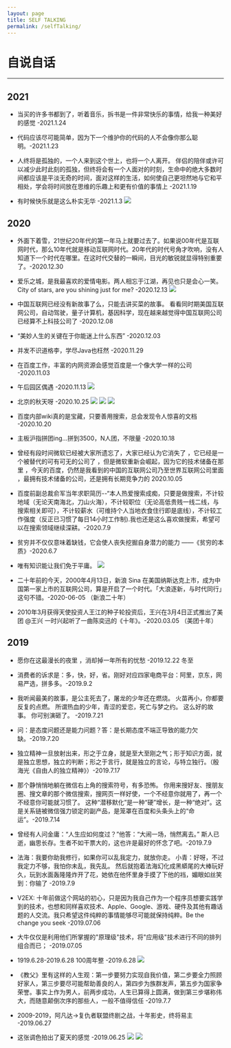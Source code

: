 ```yaml
---
layout: page
title: SELF TALKING
permalink: /selfTalking/
---
```

# 自说自话

***
## 2021
* 当买的许多书都到了，听着音乐，拆书是一件非常快乐的事情，给我一种美好的感觉 -2021.1.24

* 代码应该尽可能简单，因为下一个维护你的代码的人不会像你那么聪明。-2021.1.23


* 人终将是孤独的，一个人来到这个世上，也将一个人离开。
  伴侣的陪伴或许可以减少此时此刻的孤独，但终将会有一个人面对的时刻，生命中的绝大多数时间都应该是平淡无奇的时间，面对这样的生活，如何使自己更坦然地与它和平相处，学会将时间放在思维的乐趣上和更有价值的事情上 -2021.1.19
  

* 有时候快乐就是这么朴实无华 -2021.1.3
  ![](https://s3-img.meituan.net/v1/mss_3d027b52ec5a4d589e68050845611e68/ff/n0/0m/4a/s8_41551.jpg@596w_1l.jpg)

  
## 2020
* 外面下着雪，21世纪20年代的第一年马上就要过去了。如果说00年代是互联网时代，那么10年代就是移动互联网时代。20年代的时代号角才吹响，没有人知道下一个时代在哪里。在这时代交替的一瞬间，目光的敏锐就显得特别重要了。-2020.12.30

* 爱乐之城，是我最喜欢的爱情电影。两人相忘于江湖，再见也只是会心一笑。 City of stars, are you shining just for me? -2020.12.13
  ![](https://sm.ms/image/SMbztFAaeT4CmQH)


* 中国互联网已经没有新故事了么，只能去讲买菜的故事。
  看看同时期美国互联网公司，自动驾驶，量子计算机，基因科学，现在越来越觉得中国互联网公司已经算不上科技公司了 -2020.12.08
  

* “美妙人生的关键在于你能迷上什么东西” -2020.12.03

* 并发不识道格李，学尽Java也枉然 -2020.11.29

* 在百度工作，丰富的内网资源会感觉百度是一个像大学一样的公司 -2020.11.03

* 午后园区偶遇   -2020.11.13
  ![](https://s3-img.meituan.net/v1/mss_3d027b52ec5a4d589e68050845611e68/ff/n0/0k/zw/cj_247961.jpg@596w_1l.jpg)



* 北京的秋天呀 -2020.10.25
  ![](https://s3-img.meituan.net/v1/mss_3d027b52ec5a4d589e68050845611e68/ff/n0/0k/yb/xk_237240.jpg@596w_1l.jpg)
  ![](https://s3-img.meituan.net/v1/mss_3d027b52ec5a4d589e68050845611e68/ff/n0/0k/yb/vx_237050.jpg@596w_1l.jpg)
  ![](https://s3-img.meituan.net/v1/mss_3d027b52ec5a4d589e68050845611e68/ff/n0/0k/yb/5p_236981.jpg@596w_1l.jpg)

  
* 百度内部wiki真的是宝藏，只要善用搜索，总会发现令人惊喜的文档 -2020.10.20


* 主板沪指拼团ing...拼到3500，N人团，不限量 -2020.10.18

* 曾经有段时间微软已经被大家所遗忘了，大家已经认为它消失了 ，它已经是一个被替代的可有可无的公司了 ，但是微软重新会崛起，因为它的技术储备在那里 ，今天的百度，仍然是我看到的中国的互联网公司乃至世界互联网公司里面 ，最拥有技术储备的公司，还是拥有长期竞争力的 2020.10.05


* 百度前副总裁俞军当年求职简历--“本人热爱搜索成痴，只要是做搜索，不计较地域（无论天南海北，刀山火海），不计较职位（无论高低贵贱一线二线，与搜索相关即可），不计较薪水（可维持个人当地衣食住行即是底线），不计较工作强度（反正已习惯了每日14小时工作制).我也还是这么喜欢做搜索，希望可以在搜索领域继续深耕。-2020.7.9


* 贫穷并不仅仅意味着缺钱，它会使人丧失挖掘自身潜力的能力 ——《贫穷的本质》-2020.6.7

* 唯有知识能让我们免于平庸。
  ![](https://s3-img.meituan.net/v1/mss_3d027b52ec5a4d589e68050845611e68/ff/n0/0k/jk/74_343427.jpg@596w_1l.jpg)
  
* 二十年前的今天，2000年4月13日，新浪 Sina 在美国纳斯达克上市，成为中国第一家上市的互联网公司，算是开启了一个时代。「大浪逐新，与时代同行」这句不错。-2020-06-05 （新浪二十年）

* 2010年3月获得天使投资人王江的种子轮投资后，王兴在3月4日正式推出了美团 @王兴 一时兴起听了一曲陈奕迅的《十年》。-2020.03.05 （美团十年）

## 2019

* 愿你在这最漫长的夜里 ，消却掉一年所有的忧愁 -2019.12.22 冬至
  
* 消费者的诉求是：多，快，好，省。刚好对应四家电商平台：阿里，京东，网易严选，拼多多。-2019.9.2
  
* 我听闻最美的故事，是公主死去了，屠龙的少年还在燃烧。 火苗再小，你都要反复的点燃。 所谓热血的少年，青涩的爱恋，死亡与梦之约。 这么好的故事。 你可别演砸了。 -2019.7.21
  
* 问：是态度问题还是能力问题？答：是长期态度不端正导致的能力欠缺。-2019.7.20

* 独立精神一旦放射出来，形之于立身，就是至大至刚之气；形于知识方面，就是独立思想，独立的判断；形之于言行，就是独立的言论，与特立独行。（殷海光《自由人的独立精神》）-2019.7.17

* 那个静悄悄地躺在微信右上角的搜索符号，有多恐怖。
  你用来搜好友、搜朋友圈、搜文章的那个微信搜索，搜网页一样好使，一个不经意你就用了，再一个不经意你可能就习惯了。
  这种“潜移默化”是一种“硬”增长，是一种“绝对”。这是关系链被微信强力锁定的副产品，是笼罩在百度和头条头上的“命运”。-2019.7.14


* 曾经有人问金庸：“人生应如何度过？”他答：“大闹一场，悄然离去。” 斯人已逝，幽思长存。生者不如干票大的，这也许是最好的怀念了吧。-2019.7.9

* 法海：我要你助我修行，如果你可以乱我定力，就放你走。
  小青：好呀，不过我定力不够，我怕你未乱，我先乱。
  然后就抱着法海幻化成黑蟒尾的大棒玩好久，玩到水面轰隆隆炸开了花，她依在他怀里身手摸了下他的裆，媚眼如丝笑到：你输了 -2019.7.9
  
* V2EX: 十年前做这个网站的初心，只是因为我自己作为一个程序员想要实践学到的技术，也想和同样喜欢技术、Apple、Google、游戏、硬件及其他有趣话题的人交流。我只希望这件纯粹的事情能够尽可能就保持纯粹。Be the change you seek -2019.07.06

* 大牛仅仅是利用他们所掌握的"原理级"技术，将"应用级"技术进行不同的排列组合而已； -2019.07.05


* 1919.6.28-2019.6.28 100周年整 -2019.6.28
  ![](https://s3-img.meituan.net/v1/mss_3d027b52ec5a4d589e68050845611e68/ff/n0/0h/qm/fn_501874.jpg@596w_1l.jpg)


* 《教父》里有这样的人生观：第一步要努力实现自我价值，第二步要全力照顾好家人，第三步要尽可能帮助善良的人，第四步为族群发声，第五步为国家争荣誉。事实上作为男人，前两步成功，人生已算得上圆满，做到第三步堪称伟大，而随意颠倒次序的那些人，一般不值得信任 -2019.7.7
  
* 2009-2019，阿凡达->复仇者联盟终剧之战，十年影史，终将易主 -2019.06.27

* 这张调色拍出了夏天的感觉 -2019.06.25
  ![](https://s3-img.meituan.net/v1/mss_3d027b52ec5a4d589e68050845611e68/ff/n0/0h/q3/xk_523960.jpg@596w_1l.jpg)
  ![](https://s3-img.meituan.net/v1/mss_3d027b52ec5a4d589e68050845611e68/ff/n0/0h/q3/yd_523882.jpg@596w_1l.jpg)

